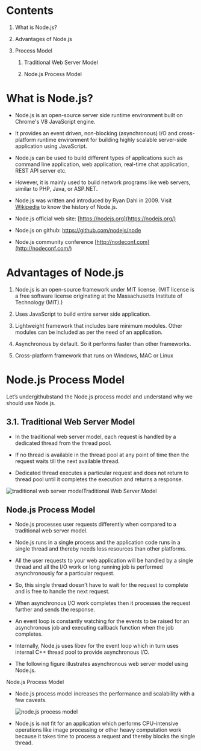 # Contents

1.  What is Node.js?

2.  Advantages of Node.js

3.  Process Model

    1.  Traditional Web Server Model

    2.  Node.js Process Model

# What is Node.js?

-   Node.js is an open-source server side runtime environment built on Chrome's V8 JavaScript engine.

-   It provides an event driven, non-blocking (asynchronous) I/O and cross-platform runtime environment for building highly scalable server-side application using JavaScript.

-   Node.js can be used to build different types of applications such as command line application, web application, real-time chat application, REST API server etc.

-   However, it is mainly used to build network programs like web servers, similar to PHP, Java, or ASP.NET.

-   Node.js was written and introduced by Ryan Dahl in 2009. Visit [Wikipedia](https://en.wikipedia.org/wiki/Node.js) to know the history of Node.js.

-   Node.js official web site: [https://nodejs.org](https://nodejs.org/)

-   Node.js on github: <https://github.com/nodejs/node>

-   Node.js community conference [http://nodeconf.com](http://nodeconf.com/)

# Advantages of Node.js

1.  Node.js is an open-source framework under MIT license. (MIT license is a free software license originating at the Massachusetts Institute of Technology (MIT).)

2.  Uses JavaScript to build entire server side application.

3.  Lightweight framework that includes bare minimum modules. Other modules can be included as per the need of an application.

4.  Asynchronous by default. So it performs faster than other frameworks.

5.  Cross-platform framework that runs on Windows, MAC or Linux

# Node.js Process Model

Let’s undergithubstand the Node.js process model and understand why we should use Node.js.

## 3.1. Traditional Web Server Model

-   In the traditional web server model, each request is handled by a dedicated thread from the thread pool.

-   If no thread is available in the thread pool at any point of time then the request waits till the next available thread.

-   Dedicated thread executes a particular request and does not return to thread pool until it completes the execution and returns a response.

![traditional web server model](media/2a6f90be51c536c84d17e3509a4a1ff6.png)Traditional Web Server Model

## Node.js Process Model

-   Node.js processes user requests differently when compared to a traditional web server model.

-   Node.js runs in a single process and the application code runs in a single thread and thereby needs less resources than other platforms.

-   All the user requests to your web application will be handled by a single thread and all the I/O work or long running job is performed asynchronously for a particular request.

-   So, this single thread doesn't have to wait for the request to complete and is free to handle the next request.

-   When asynchronous I/O work completes then it processes the request further and sends the response.

-   An event loop is constantly watching for the events to be raised for an asynchronous job and executing callback function when the job completes.

-   Internally, Node.js uses libev for the event loop which in turn uses internal C++ thread pool to provide asynchronous I/O.

-   The following figure illustrates asynchronous web server model using Node.js.

Node.js Process Model

-   Node.js process model increases the performance and scalability with a few caveats.

    ![node.js process model](media/343c1573c2f76712c6863533c0a61324.png)

-   Node.js is not fit for an application which performs CPU-intensive operations like image processing or other heavy computation work because it takes time to process a request and thereby blocks the single thread.
